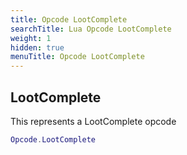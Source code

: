 ```yaml
---
title: Opcode LootComplete
searchTitle: Lua Opcode LootComplete
weight: 1
hidden: true
menuTitle: Opcode LootComplete
---
```

## LootComplete

This represents a LootComplete opcode
```lua
Opcode.LootComplete
```